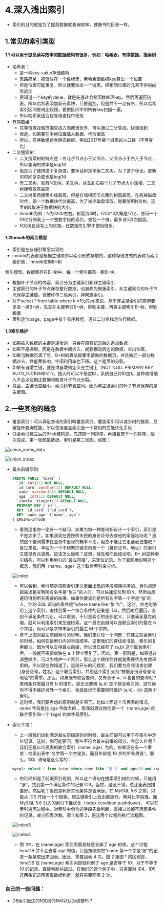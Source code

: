 # 4.深入浅出索引

* 索引的目的就是为了提高数据库查询效率，就像书的目录一样。

## 1.常见的索引类型

#### 1.1 可以用于提高读写效率的数据结构有很多，例如：哈希表，有序数据，搜索树

* 哈希表：
  * 是一种key-value存储结构
  * 思路简单，把值放在一个数组里，用哈希函数把key算出一个位置
  * 但是位置可能重复，所以就要拉出一个链表，把相同位置的元素不停的向后追加
  * 要知道一个key的value，就是先通过哈希函数处理key，然后再遍历链表。所以哈希表添加新元素快，只要追加，但是并不一定有序，所以哈希索引区间查询比较慢，要把区间中的所有key扫描一遍。
  * 所以哈希表适合在等值查找中使用
* 有序数组：
  * 在等值查找和范围查找方面都很优秀，可以通过二分查找，快速找到
  * 但是，如果要在中间位置插入数据，代价很高
  * 所以，有序数组适合静态数据，例如2017年某个城市的人口数（不再变化）
* 二叉搜索树：
  * 二叉搜索树的特点是：左儿子节点小于父节点，父节点小于右儿子节点，所以查询的效率是log(N)
  * 但是为了维持这个复杂度，要保证树是平衡二叉树，为了这个保证，更新的时间复杂度也是log(N)
  * 有二叉树，就有N叉树。多叉树，从左到右每个儿子节点大小递增，二叉树搜索效率最高
  * 二叉树虽然搜索小徐最高，但是存储相同节点要的树高最高，在机械磁盘时代，读一个数据块代价很高，为了减少磁盘读取，就要使用N叉树，这里的N取决于数据块的大小。
  * Innodb为例：N为1200左右。树高为4时，1200^3大概是17亿，访问一个10亿行的表上一个整数字段的索引，查找一个值，最多访问3次磁盘。
  * N叉树在读写上的优势，在数据库引擎中使用很多。

#### 1.2Innodb的索引模型

* 索引是在存储引擎层实现的
* innodb的表都是根据主键顺序以索引形式存放的，这种存储方式的表称为索引组织表，innodb使用B+树

索引模型。数据都存在B+树中，每一个索引都有一颗B+树。

* 根据叶子节点的内容，索引分为主键索引和非主键索引
* 主键索引的叶子节点保存整行数据，也被称为聚簇索引，非主键索引的叶子节点保存主键值，也被称作二级索引，非聚簇索引。
* 对于select * from table where k =10;的sql来说，基于非主键索引的查询要多查一棵B+树，先查非主键索引B+树，得到主键，再查主键索引B+树，得到数据
* 索引定位page，page中有个有序数组，通过二分查找定位行数据。

#### 1.3索引维护

* 如果插入数据的主键是递增的，只会在原有记录后边追加数据。
* 如果不是递增，而是在数据中间插入，就要挪动后边的数据，空出位置。
* 如果当数据页满了后，B+树的算法就要申请新的数据页，并且搬迁一部分数据过去，性能受影响，空间利用率也下降。这个是页的分裂。
* 如果有自增主键，就是讲自增列定义在主键上（NOT NULL PRIMARY KEY AUTO_INCREMENT），插入时可以不指定ID，系统自己将ID加1。这种递增插入不会涉及搬迁数据和触发叶子节点分裂。
* 并且，主键长度越小，索引约节省空间。因为非主键索引的叶子节点保存的是主键值。

## 2.一些其他的概念

* 覆盖索引：可以满足查询的索引叫覆盖索引。覆盖索引可以减少树的搜索，显著提升查询性能，所以使用覆盖索引是一个常用的性能优化手段
* 联合索引建立后的B+树结构是，先按照一列排序，再接着按下一列排序，依次完成，第一张图是数据，索引是第二张图，如图：

![union_index_data](./union_index_data.png)



![union_index](./union_index.png)

* 最左前缀原则:

  ```sql
  CREATE TABLE `tuser` (
    `id` int(11) NOT NULL,
    `id_card` varchar(32) DEFAULT NULL,
    `name` varchar(32) DEFAULT NULL,
    `age` int(11) DEFAULT NULL,
    `ismale` tinyint(1) DEFAULT NULL,
    PRIMARY KEY (`id`),
    KEY `id_card` (`id_card`),
    KEY `name_age` (`name`,`age`)
  ) ENGINE=InnoDB
  ```

  * 看到这里你一定有一个疑问，如果为每一种查询都设计一个索引，索引是不是太多了。如果我现在要按照市民的身份证号去查他的家庭地址呢？虽然这个查询需求在业务中出现的概率不高，但总不能让它走全表扫描吧？反过来说，单独为一个不频繁的请求创建一个（身份证号，地址）的索引又感觉有点浪费。应该怎么做呢？这里，我先和你说结论吧。B+ 树这种索引结构，可以利用索引的“最左前缀”，来定位记录。为了直观地说明这个概念，我们用（name，age）这个联合索引来分析。

  

  ![index](./union_index2.JPG)

  * 可以看到，索引项是按照索引定义里面出现的字段顺序排序的。当你的逻辑需求是查到所有名字是“张三”的人时，可以快速定位到 ID4，然后向后遍历得到所有需要的结果。如果你要查的是所有名字第一个字是“张”的人，你的 SQL 语句的条件是"where name like ‘张 %’"。这时，你也能够用上这个索引，查找到第一个符合条件的记录是 ID3，然后向后遍历，直到不满足条件为止。可以看到，不只是索引的全部定义，只要满足最左前缀，就可以利用索引来加速检索。这个最左前缀可以是联合索引的最左 N 个字段，也可以是字符串索引的最左 M 个字符。
  * 基于上面对最左前缀索引的说明，我们来讨论一个问题：在建立联合索引的时候，如何安排索引内的字段顺序。这里我们的评估标准是，索引的复用能力。因为可以支持最左前缀，所以当已经有了 (a,b) 这个联合索引后，一般就不需要单独在 a 上建立索引了。因此，第一原则是，如果通过调整顺序，可以少维护一个索引，那么这个顺序往往就是需要优先考虑采用的。所以现在你知道了，这段开头的问题里，我们要为高频请求创建 (身份证号，姓名）这个联合索引，并用这个索引支持“根据身份证号查询地址”的需求。那么，如果既有联合查询，又有基于 a、b 各自的查询呢？查询条件里面只有 b 的语句，是无法使用 (a,b) 这个联合索引的，这时候你不得不维护另外一个索引，也就是说你需要同时维护 (a,b)、(b) 这两个索引。
  * 这时候，我们要考虑的原则就是空间了。比如上面这个市民表的情况，name 字段是比 age 字段大的 ，那我就建议你创建一个（name,age) 的联合索引和一个 (age) 的单字段索引。

* 索引下推：

  * 上一段我们说到满足最左前缀原则的时候，最左前缀可以用于在索引中定位记录。这时，你可能要问，那些不符合最左前缀的部分，会怎么样呢？我们还是以市民表的联合索引（name, age）为例。如果现在有一个需求：检索出表中“名字第一个字是张，而且年龄是 10 岁的所有男孩”。那么，SQL 语句是这么写的：

  ```sql
  mysql> select * from tuser where name like '张 %' and age=10 and ismale=1;
  ```

  * 你已经知道了前缀索引规则，所以这个语句在搜索索引树的时候，只能用 “张”，找到第一个满足条件的记录 ID3。当然，这还不错，总比全表扫描要好。然后呢？当然是判断其他条件是否满足。在 MySQL 5.6 之前，只能从 ID3 开始一个个回表。到主键索引上找出数据行，再对比字段值。而 MySQL 5.6 引入的索引下推优化（index condition pushdown)， 可以在索引遍历过程中，对索引中包含的字段先做判断，直接过滤掉不满足条件的记录，减少回表次数。图 1 和图 2，是这两个过程的执行流程图。
  
  ![index3](./index3.JPG)    

  ![index4](./index4.JPG)
  
  * 图 1中，在 (name,age) 索引里面我特意去掉了 age 的值，这个过程 InnoDB 并不会去看 age 的值，只是按顺序把“name 第一个字是’张’”的记录一条条取出来回表。因此，需要回表 4 次。图 2 跟图 1 的区别是，InnoDB 在 (name,age) 索引内部就判断了 age 是否等于 10，对于不等于 10 的记录，直接判断并跳过。在我们的这个例子中，只需要对 ID4、ID5 这两条记录回表取数据判断，就只需要回表 2 次。

### 自己的一些问题：

* DB索引里边的N叉树的N可以认为调整吗？
